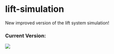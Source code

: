 # lift-simulation
New improved version of the lift system simulation!

<h3> Current Version: </h3>
<img src="https://i.imgur.com/c1eosLp.png" />
